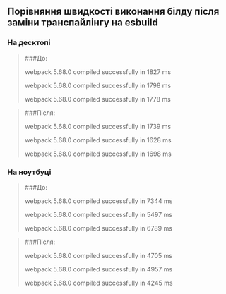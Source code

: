 ## Порівняння швидкості виконання білду після заміни транспайлінгу на esbuild

### На десктопі
>###До:
>
>webpack 5.68.0 compiled successfully in 1827 ms
>
>webpack 5.68.0 compiled successfully in 1798 ms
> 
>webpack 5.68.0 compiled successfully in 1778 ms

>###Після:
>
>webpack 5.68.0 compiled successfully in 1739 ms
> 
>webpack 5.68.0 compiled successfully in 1628 ms
> 
>webpack 5.68.0 compiled successfully in 1698 ms
> 
 ### На ноутбуці

>###До:
> 
>webpack 5.68.0 compiled successfully in 7344 ms
> 
>webpack 5.68.0 compiled successfully in 5497 ms
> 
>webpack 5.68.0 compiled successfully in 6789 ms

>###Після:
> 
>webpack 5.68.0 compiled successfully in 4705 ms
> 
>webpack 5.68.0 compiled successfully in 4957 ms
> 
>webpack 5.68.0 compiled successfully in 4245 ms